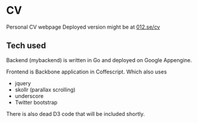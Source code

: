 CV
==

Personal CV webpage
Deployed version might be at [012.se/cv](http://012.se/cv/)

Tech used
---------
Backend (mybackend) is written in Go and deployed on Google Appengine.

Frontend is Backbone application in Coffescript. Which also uses
+ jquery
+ skollr (parallax scrolling)
+ underscore
+ Twitter bootstrap


There is also dead D3 code that will be included shortly.
